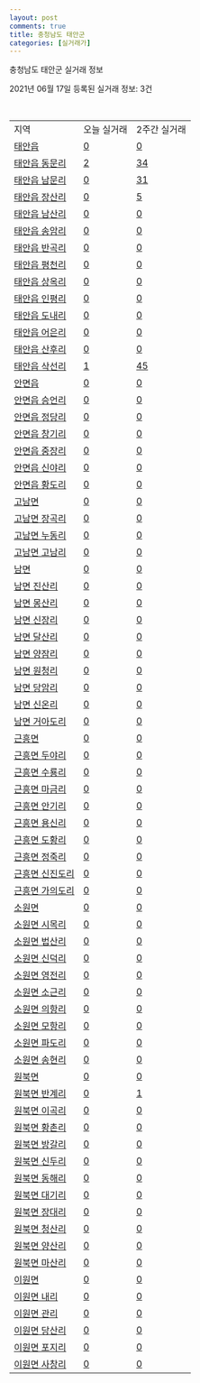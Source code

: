 ```yaml
---
layout: post
comments: true
title: 충청남도 태안군
categories: [실거래가]
---
```


충청남도 태안군 실거래 정보

2021년 06월 17일 등록된 실거래 정보: 3건

<script type="text/javascript">
  google.charts.load('current', {'packages':['corechart']});
  google.charts.setOnLoadCallback(drawChart);

  function drawChart() {
    var data = google.visualization.arrayToDataTable([['거래일', '매매', '전월세', '전매'], ['2021-03', 2, 3, 0], ['2021-04', 40, 9, 0], ['2021-05', 37, 9, 0], ['2021-06', 12, 4, 0]]);

    var options = {
      title: '최근 유형별 거래량 추이',
      legend: { position: 'bottom' }
    };

    var chart = new google.visualization.LineChart(document.getElementById('columnchart_material'));
    chart.draw(data, (options));
  }
</script>

<div id="columnchart_material" style="width: 450px; margin-left: -35px"></div>
<br>
<table class="sortable">
  <tr>
    <td>지역</td>
    <td>오늘 실거래</td>
    <td>2주간 실거래</td>
  </tr>

  
  <tr class="item">
    <td><a href="4482525000.html">태안읍</a></td>
    <td><a href="4482525000.html">0</a></td>
    <td><a href="4482525000.html">0</a></td>
  </tr>
    

  <tr class="item">
    <td><a href="4482525021.html">태안읍 동문리</a></td>
    <td><a href="4482525021.html">2</a></td>
    <td><a href="4482525021.html">34</a></td>
  </tr>
    

  <tr class="item">
    <td><a href="4482525022.html">태안읍 남문리</a></td>
    <td><a href="4482525022.html">0</a></td>
    <td><a href="4482525022.html">31</a></td>
  </tr>
    

  <tr class="item">
    <td><a href="4482525023.html">태안읍 장산리</a></td>
    <td><a href="4482525023.html">0</a></td>
    <td><a href="4482525023.html">5</a></td>
  </tr>
    

  <tr class="item">
    <td><a href="4482525024.html">태안읍 남산리</a></td>
    <td><a href="4482525024.html">0</a></td>
    <td><a href="4482525024.html">0</a></td>
  </tr>
    

  <tr class="item">
    <td><a href="4482525025.html">태안읍 송암리</a></td>
    <td><a href="4482525025.html">0</a></td>
    <td><a href="4482525025.html">0</a></td>
  </tr>
    

  <tr class="item">
    <td><a href="4482525026.html">태안읍 반곡리</a></td>
    <td><a href="4482525026.html">0</a></td>
    <td><a href="4482525026.html">0</a></td>
  </tr>
    

  <tr class="item">
    <td><a href="4482525027.html">태안읍 평천리</a></td>
    <td><a href="4482525027.html">0</a></td>
    <td><a href="4482525027.html">0</a></td>
  </tr>
    

  <tr class="item">
    <td><a href="4482525028.html">태안읍 상옥리</a></td>
    <td><a href="4482525028.html">0</a></td>
    <td><a href="4482525028.html">0</a></td>
  </tr>
    

  <tr class="item">
    <td><a href="4482525029.html">태안읍 인평리</a></td>
    <td><a href="4482525029.html">0</a></td>
    <td><a href="4482525029.html">0</a></td>
  </tr>
    

  <tr class="item">
    <td><a href="4482525030.html">태안읍 도내리</a></td>
    <td><a href="4482525030.html">0</a></td>
    <td><a href="4482525030.html">0</a></td>
  </tr>
    

  <tr class="item">
    <td><a href="4482525031.html">태안읍 어은리</a></td>
    <td><a href="4482525031.html">0</a></td>
    <td><a href="4482525031.html">0</a></td>
  </tr>
    

  <tr class="item">
    <td><a href="4482525032.html">태안읍 산후리</a></td>
    <td><a href="4482525032.html">0</a></td>
    <td><a href="4482525032.html">0</a></td>
  </tr>
    

  <tr class="item">
    <td><a href="4482525033.html">태안읍 삭선리</a></td>
    <td><a href="4482525033.html">1</a></td>
    <td><a href="4482525033.html">45</a></td>
  </tr>
    

  <tr class="item">
    <td><a href="4482525300.html">안면읍</a></td>
    <td><a href="4482525300.html">0</a></td>
    <td><a href="4482525300.html">0</a></td>
  </tr>
    

  <tr class="item">
    <td><a href="4482525321.html">안면읍 승언리</a></td>
    <td><a href="4482525321.html">0</a></td>
    <td><a href="4482525321.html">0</a></td>
  </tr>
    

  <tr class="item">
    <td><a href="4482525322.html">안면읍 정당리</a></td>
    <td><a href="4482525322.html">0</a></td>
    <td><a href="4482525322.html">0</a></td>
  </tr>
    

  <tr class="item">
    <td><a href="4482525323.html">안면읍 창기리</a></td>
    <td><a href="4482525323.html">0</a></td>
    <td><a href="4482525323.html">0</a></td>
  </tr>
    

  <tr class="item">
    <td><a href="4482525324.html">안면읍 중장리</a></td>
    <td><a href="4482525324.html">0</a></td>
    <td><a href="4482525324.html">0</a></td>
  </tr>
    

  <tr class="item">
    <td><a href="4482525325.html">안면읍 신야리</a></td>
    <td><a href="4482525325.html">0</a></td>
    <td><a href="4482525325.html">0</a></td>
  </tr>
    

  <tr class="item">
    <td><a href="4482525326.html">안면읍 황도리</a></td>
    <td><a href="4482525326.html">0</a></td>
    <td><a href="4482525326.html">0</a></td>
  </tr>
    

  <tr class="item">
    <td><a href="4482531000.html">고남면</a></td>
    <td><a href="4482531000.html">0</a></td>
    <td><a href="4482531000.html">0</a></td>
  </tr>
    

  <tr class="item">
    <td><a href="4482531021.html">고남면 장곡리</a></td>
    <td><a href="4482531021.html">0</a></td>
    <td><a href="4482531021.html">0</a></td>
  </tr>
    

  <tr class="item">
    <td><a href="4482531022.html">고남면 누동리</a></td>
    <td><a href="4482531022.html">0</a></td>
    <td><a href="4482531022.html">0</a></td>
  </tr>
    

  <tr class="item">
    <td><a href="4482531023.html">고남면 고남리</a></td>
    <td><a href="4482531023.html">0</a></td>
    <td><a href="4482531023.html">0</a></td>
  </tr>
    

  <tr class="item">
    <td><a href="4482532000.html">남면</a></td>
    <td><a href="4482532000.html">0</a></td>
    <td><a href="4482532000.html">0</a></td>
  </tr>
    

  <tr class="item">
    <td><a href="4482532021.html">남면 진산리</a></td>
    <td><a href="4482532021.html">0</a></td>
    <td><a href="4482532021.html">0</a></td>
  </tr>
    

  <tr class="item">
    <td><a href="4482532022.html">남면 몽산리</a></td>
    <td><a href="4482532022.html">0</a></td>
    <td><a href="4482532022.html">0</a></td>
  </tr>
    

  <tr class="item">
    <td><a href="4482532023.html">남면 신장리</a></td>
    <td><a href="4482532023.html">0</a></td>
    <td><a href="4482532023.html">0</a></td>
  </tr>
    

  <tr class="item">
    <td><a href="4482532024.html">남면 달산리</a></td>
    <td><a href="4482532024.html">0</a></td>
    <td><a href="4482532024.html">0</a></td>
  </tr>
    

  <tr class="item">
    <td><a href="4482532025.html">남면 양잠리</a></td>
    <td><a href="4482532025.html">0</a></td>
    <td><a href="4482532025.html">0</a></td>
  </tr>
    

  <tr class="item">
    <td><a href="4482532026.html">남면 원청리</a></td>
    <td><a href="4482532026.html">0</a></td>
    <td><a href="4482532026.html">0</a></td>
  </tr>
    

  <tr class="item">
    <td><a href="4482532027.html">남면 당암리</a></td>
    <td><a href="4482532027.html">0</a></td>
    <td><a href="4482532027.html">0</a></td>
  </tr>
    

  <tr class="item">
    <td><a href="4482532028.html">남면 신온리</a></td>
    <td><a href="4482532028.html">0</a></td>
    <td><a href="4482532028.html">0</a></td>
  </tr>
    

  <tr class="item">
    <td><a href="4482532029.html">남면 거아도리</a></td>
    <td><a href="4482532029.html">0</a></td>
    <td><a href="4482532029.html">0</a></td>
  </tr>
    

  <tr class="item">
    <td><a href="4482533000.html">근흥면</a></td>
    <td><a href="4482533000.html">0</a></td>
    <td><a href="4482533000.html">0</a></td>
  </tr>
    

  <tr class="item">
    <td><a href="4482533021.html">근흥면 두야리</a></td>
    <td><a href="4482533021.html">0</a></td>
    <td><a href="4482533021.html">0</a></td>
  </tr>
    

  <tr class="item">
    <td><a href="4482533022.html">근흥면 수룡리</a></td>
    <td><a href="4482533022.html">0</a></td>
    <td><a href="4482533022.html">0</a></td>
  </tr>
    

  <tr class="item">
    <td><a href="4482533023.html">근흥면 마금리</a></td>
    <td><a href="4482533023.html">0</a></td>
    <td><a href="4482533023.html">0</a></td>
  </tr>
    

  <tr class="item">
    <td><a href="4482533024.html">근흥면 안기리</a></td>
    <td><a href="4482533024.html">0</a></td>
    <td><a href="4482533024.html">0</a></td>
  </tr>
    

  <tr class="item">
    <td><a href="4482533025.html">근흥면 용신리</a></td>
    <td><a href="4482533025.html">0</a></td>
    <td><a href="4482533025.html">0</a></td>
  </tr>
    

  <tr class="item">
    <td><a href="4482533026.html">근흥면 도황리</a></td>
    <td><a href="4482533026.html">0</a></td>
    <td><a href="4482533026.html">0</a></td>
  </tr>
    

  <tr class="item">
    <td><a href="4482533027.html">근흥면 정죽리</a></td>
    <td><a href="4482533027.html">0</a></td>
    <td><a href="4482533027.html">0</a></td>
  </tr>
    

  <tr class="item">
    <td><a href="4482533028.html">근흥면 신진도리</a></td>
    <td><a href="4482533028.html">0</a></td>
    <td><a href="4482533028.html">0</a></td>
  </tr>
    

  <tr class="item">
    <td><a href="4482533029.html">근흥면 가의도리</a></td>
    <td><a href="4482533029.html">0</a></td>
    <td><a href="4482533029.html">0</a></td>
  </tr>
    

  <tr class="item">
    <td><a href="4482534000.html">소원면</a></td>
    <td><a href="4482534000.html">0</a></td>
    <td><a href="4482534000.html">0</a></td>
  </tr>
    

  <tr class="item">
    <td><a href="4482534021.html">소원면 시목리</a></td>
    <td><a href="4482534021.html">0</a></td>
    <td><a href="4482534021.html">0</a></td>
  </tr>
    

  <tr class="item">
    <td><a href="4482534022.html">소원면 법산리</a></td>
    <td><a href="4482534022.html">0</a></td>
    <td><a href="4482534022.html">0</a></td>
  </tr>
    

  <tr class="item">
    <td><a href="4482534023.html">소원면 신덕리</a></td>
    <td><a href="4482534023.html">0</a></td>
    <td><a href="4482534023.html">0</a></td>
  </tr>
    

  <tr class="item">
    <td><a href="4482534024.html">소원면 영전리</a></td>
    <td><a href="4482534024.html">0</a></td>
    <td><a href="4482534024.html">0</a></td>
  </tr>
    

  <tr class="item">
    <td><a href="4482534025.html">소원면 소근리</a></td>
    <td><a href="4482534025.html">0</a></td>
    <td><a href="4482534025.html">0</a></td>
  </tr>
    

  <tr class="item">
    <td><a href="4482534026.html">소원면 의항리</a></td>
    <td><a href="4482534026.html">0</a></td>
    <td><a href="4482534026.html">0</a></td>
  </tr>
    

  <tr class="item">
    <td><a href="4482534027.html">소원면 모항리</a></td>
    <td><a href="4482534027.html">0</a></td>
    <td><a href="4482534027.html">0</a></td>
  </tr>
    

  <tr class="item">
    <td><a href="4482534028.html">소원면 파도리</a></td>
    <td><a href="4482534028.html">0</a></td>
    <td><a href="4482534028.html">0</a></td>
  </tr>
    

  <tr class="item">
    <td><a href="4482534029.html">소원면 송현리</a></td>
    <td><a href="4482534029.html">0</a></td>
    <td><a href="4482534029.html">0</a></td>
  </tr>
    

  <tr class="item">
    <td><a href="4482535000.html">원북면</a></td>
    <td><a href="4482535000.html">0</a></td>
    <td><a href="4482535000.html">0</a></td>
  </tr>
    

  <tr class="item">
    <td><a href="4482535021.html">원북면 반계리</a></td>
    <td><a href="4482535021.html">0</a></td>
    <td><a href="4482535021.html">1</a></td>
  </tr>
    

  <tr class="item">
    <td><a href="4482535022.html">원북면 이곡리</a></td>
    <td><a href="4482535022.html">0</a></td>
    <td><a href="4482535022.html">0</a></td>
  </tr>
    

  <tr class="item">
    <td><a href="4482535023.html">원북면 황촌리</a></td>
    <td><a href="4482535023.html">0</a></td>
    <td><a href="4482535023.html">0</a></td>
  </tr>
    

  <tr class="item">
    <td><a href="4482535024.html">원북면 방갈리</a></td>
    <td><a href="4482535024.html">0</a></td>
    <td><a href="4482535024.html">0</a></td>
  </tr>
    

  <tr class="item">
    <td><a href="4482535025.html">원북면 신두리</a></td>
    <td><a href="4482535025.html">0</a></td>
    <td><a href="4482535025.html">0</a></td>
  </tr>
    

  <tr class="item">
    <td><a href="4482535026.html">원북면 동해리</a></td>
    <td><a href="4482535026.html">0</a></td>
    <td><a href="4482535026.html">0</a></td>
  </tr>
    

  <tr class="item">
    <td><a href="4482535027.html">원북면 대기리</a></td>
    <td><a href="4482535027.html">0</a></td>
    <td><a href="4482535027.html">0</a></td>
  </tr>
    

  <tr class="item">
    <td><a href="4482535028.html">원북면 장대리</a></td>
    <td><a href="4482535028.html">0</a></td>
    <td><a href="4482535028.html">0</a></td>
  </tr>
    

  <tr class="item">
    <td><a href="4482535029.html">원북면 청산리</a></td>
    <td><a href="4482535029.html">0</a></td>
    <td><a href="4482535029.html">0</a></td>
  </tr>
    

  <tr class="item">
    <td><a href="4482535030.html">원북면 양산리</a></td>
    <td><a href="4482535030.html">0</a></td>
    <td><a href="4482535030.html">0</a></td>
  </tr>
    

  <tr class="item">
    <td><a href="4482535031.html">원북면 마산리</a></td>
    <td><a href="4482535031.html">0</a></td>
    <td><a href="4482535031.html">0</a></td>
  </tr>
    

  <tr class="item">
    <td><a href="4482536000.html">이원면</a></td>
    <td><a href="4482536000.html">0</a></td>
    <td><a href="4482536000.html">0</a></td>
  </tr>
    

  <tr class="item">
    <td><a href="4482536021.html">이원면 내리</a></td>
    <td><a href="4482536021.html">0</a></td>
    <td><a href="4482536021.html">0</a></td>
  </tr>
    

  <tr class="item">
    <td><a href="4482536022.html">이원면 관리</a></td>
    <td><a href="4482536022.html">0</a></td>
    <td><a href="4482536022.html">0</a></td>
  </tr>
    

  <tr class="item">
    <td><a href="4482536023.html">이원면 당산리</a></td>
    <td><a href="4482536023.html">0</a></td>
    <td><a href="4482536023.html">0</a></td>
  </tr>
    

  <tr class="item">
    <td><a href="4482536024.html">이원면 포지리</a></td>
    <td><a href="4482536024.html">0</a></td>
    <td><a href="4482536024.html">0</a></td>
  </tr>
    

  <tr class="item">
    <td><a href="4482536025.html">이원면 사창리</a></td>
    <td><a href="4482536025.html">0</a></td>
    <td><a href="4482536025.html">0</a></td>
  </tr>
    


</table>


    